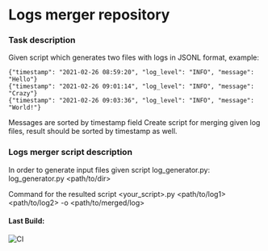 # Logs merger repository #
### Task description ###
Given script which generates two files with logs in JSONL format, example:
```
{"timestamp": "2021-02-26 08:59:20", "log_level": "INFO", "message": "Hello"}
{"timestamp": "2021-02-26 09:01:14", "log_level": "INFO", "message": "Crazy"}
{"timestamp": "2021-02-26 09:03:36", "log_level": "INFO", "message": "World!"}
```
Messages are sorted by timestamp field
Create script for merging given log files, result should be sorted by timestamp as well.
### Logs merger script description ###
In order to generate input files given script log_generator.py:
log_generator.py <path/to/dir>

Command for the resulted script
<your_script>.py <path/to/log1> <path/to/log2> -o <path/to/merged/log>

#### Last Build: ####
![CI](https://github.com/tuimazy2008/MergeLogs/actions/workflows/build-pipeline.yml/badge.svg)
